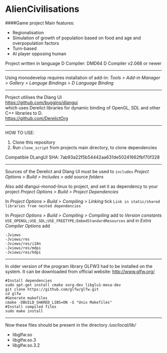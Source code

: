 # AlienCivilisations
####Game project
Main features:
* Regionalisation
* Simulation of growth of population based on food and age and overpopulation factors
* Turn-based
* AI player opposing human


Project written in language D
Compiler:
DMD64 D Compiler v2.068 or newer

----------------------------------------------------------------------------------------------------
Using monodevelop requires installation of add-in:
*Tools > Add-in Manager > Gallery > Languge Bindings > D Language Binding*

----------------------------------------------------------------------------------------------------
Project utilises the Dlang UI  
https://github.com/buggins/dlangui  
which uses Derelict libraries for dynamic binding of OpenGL, SDL and other C++ libraries to D.  
https://github.com/DerelictOrg

----------------------------------------------------------------------------------------------------
HOW TO USE:
1. Clone this repository
2. Run `clone_script` from projects main directory, to clone dependencies

Compatible DLangUI SHA: 7ab93a22f5b54442aa631de50241662fbf70f328

---------------------------------------------------------------------------------------------------


Sources of the Derelict and Dlang UI must be used to `includes`
*Project Options > Build > Includes > add source folders*

Also add dlangui-monod-linux to project, and set it as dependency to your project
*Project Options > Build > Project Dependencies*

In *Project Options > Build > Compiling > Linking* tick `Link in static/shared libraries from nested dependencies`


In *Project Options > Build > Compiling > Compiling* add to *Version constants* `USE_OPENGL;USE_SDL;USE_FREETYPE;EmbedStandardResources`
and in *Extra Compiler Options* add
```
-Jviews
-Jviews/res
-Jviews/res/i18n
-Jviews/res/mdpi
-Jviews/res/hdpi
```

----------------------------------------------------------------------------------------------------
In older version of the program library GLFW3 had to be installed on the system.
It can be downloaded from official website: http://www.glfw.org/
```
#Install dependencies
sudo apt-get install cmake xorg-dev libglu1-mesa-dev
git clone https://github.com/glfw/glfw.git
cd glfw
#Generate makefiles
cmake -DBUILD_SHARED_LIBS=ON -G "Unix Makefiles"
#Install compiled files
sudo make install
```

-----------------------------------------
Now these files should be present in the directory */usr/local/lib/*
* libglfw.so
* libglfw.so.3
* libglfw.so.3.2






